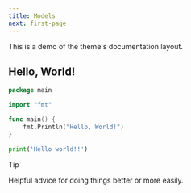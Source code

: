 ```yaml
---
title: Models
next: first-page
---
```


This is a demo of the theme's documentation layout.

## Hello, World!

```go {filename="main.go"}
package main

import "fmt"

func main() {
    fmt.Println("Hello, World!")
}
```

```python {filename="ml.py"}
print('Hello world!!')
```

> [!TIP]
> Helpful advice for doing things better or more easily.